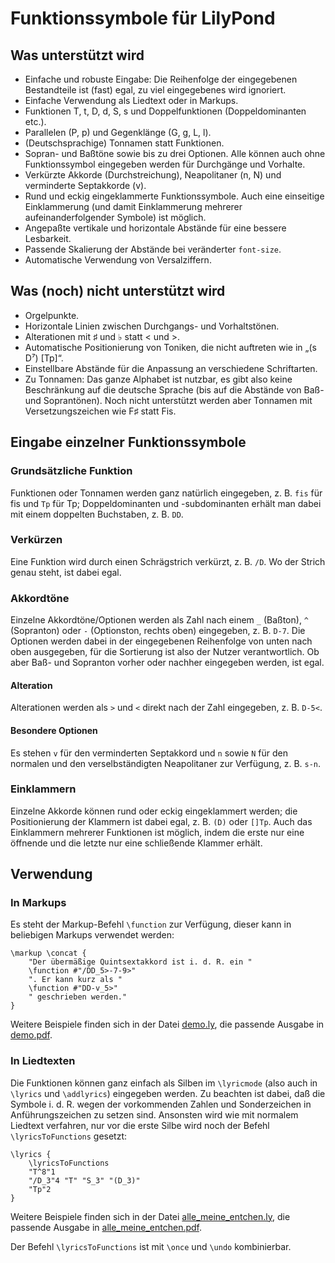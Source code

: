 Funktionssymbole für LilyPond
=============================

Was unterstützt wird
--------------------
* Einfache und robuste Eingabe: Die Reihenfolge der eingegebenen Bestandteile ist (fast) egal, zu viel eingegebenes wird ignoriert.
* Einfache Verwendung als Liedtext oder in Markups.
* Funktionen T, t, D, d, S, s und Doppelfunktionen (Doppeldominanten etc.).
* Parallelen (P, p) und Gegenklänge (G, g, L, l).
* (Deutschsprachige) Tonnamen statt Funktionen.
* Sopran- und Baßtöne sowie bis zu drei Optionen. Alle können auch ohne Funktionssymbol eingegeben werden für Durchgänge und Vorhalte.
* Verkürzte Akkorde (Durchstreichung), Neapolitaner (n, N) und verminderte Septakkorde (v).
* Rund und eckig eingeklammerte Funktionssymbole. Auch eine einseitige Einklammerung (und damit Einklammerung mehrerer aufeinanderfolgender Symbole) ist möglich.
* Angepaßte vertikale und horizontale Abstände für eine bessere Lesbarkeit.
* Passende Skalierung der Abstände bei veränderter `font-size`.
* Automatische Verwendung von Versalziffern.

Was (noch) nicht unterstützt wird
---------------------------------
* Orgelpunkte.
* Horizontale Linien zwischen Durchgangs- und Vorhaltstönen.
* Alterationen mit ♯ und ♭ statt < und >.
* Automatische Positionierung von Toniken, die nicht auftreten wie in „(s D⁷) [Tp]“.
* Einstellbare Abstände für die Anpassung an verschiedene Schriftarten.
* Zu Tonnamen: Das ganze Alphabet ist nutzbar, es gibt also keine Beschränkung auf die deutsche Sprache (bis auf die Abstände von Baß- und Soprantönen). Noch nicht unterstützt werden aber Tonnamen mit Versetzungszeichen wie F♯ statt Fis.

Eingabe einzelner Funktionssymbole
----------------------------------
### Grundsätzliche Funktion
Funktionen oder Tonnamen werden ganz natürlich eingegeben, z. B. `fis` für fis und `Tp` für Tp; Doppeldominanten und -subdominanten erhält man dabei mit einem doppelten Buchstaben, z. B. `DD`.
### Verkürzen
Eine Funktion wird durch einen Schrägstrich verkürzt, z. B. `/D`. Wo der Strich genau steht, ist dabei egal.
### Akkordtöne
Einzelne Akkordtöne/Optionen werden als Zahl nach einem `_` (Baßton), `^` (Sopranton) oder `-` (Optionston, rechts oben) eingegeben, z. B. `D-7`. Die Optionen werden dabei in der eingegebenen Reihenfolge von unten nach oben ausgegeben, für die Sortierung ist also der Nutzer verantwortlich. Ob aber Baß- und Sopranton vorher oder nachher eingegeben werden, ist egal.
#### Alteration
Alterationen werden als `>` und `<` direkt nach der Zahl eingegeben, z. B. `D-5<`.
#### Besondere Optionen
Es stehen `v` für den verminderten Septakkord und `n` sowie `N` für den normalen und den verselbständigten Neapolitaner zur Verfügung, z. B. `s-n`.
### Einklammern
Einzelne Akkorde können rund oder eckig eingeklammert werden; die Positionierung der Klammern ist dabei egal, z. B. `(D)` oder `[]Tp`. Auch das Einklammern mehrerer Funktionen ist möglich, indem die erste nur eine öffnende und die letzte nur eine schließende Klammer erhält.

Verwendung
----------
### In Markups
Es steht der Markup-Befehl `\function` zur Verfügung, dieser kann in beliebigen Markups verwendet werden:

	\markup \concat {
		"Der übermäßige Quintsextakkord ist i. d. R. ein "
		\function #"/DD_5>-7-9>"
		". Er kann kurz als "
		\function #"DD-v_5>"
		" geschrieben werden."
	}

Weitere Beispiele finden sich in der Datei [demo.ly](demo.ly), die passende Ausgabe in [demo.pdf](demo.pdf).
### In Liedtexten
Die Funktionen können ganz einfach als Silben im `\lyricmode` (also auch in `\lyrics` und `\addlyrics`) eingegeben werden. Zu beachten ist dabei, daß die Symbole i. d. R. wegen der vorkommenden Zahlen und Sonderzeichen in Anführungszeichen zu setzen sind. Ansonsten wird wie mit normalem Liedtext verfahren, nur vor die erste Silbe wird noch der Befehl `\lyricsToFunctions` gesetzt:

	\lyrics {
		\lyricsToFunctions
		"T^8"1
		"/D_3"4 "T" "S_3" "(D_3)"
		"Tp"2
	}

Weitere Beispiele finden sich in der Datei [alle\_meine\_entchen.ly](alle_meine_entchen.ly), die passende Ausgabe in [alle\_meine\_entchen.pdf](alle_meine_entchen.pdf).

Der Befehl `\lyricsToFunctions` ist mit `\once` und `\undo` kombinierbar.
